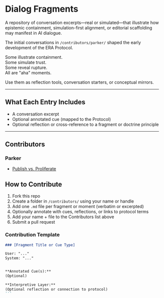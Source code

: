 # Dialog Fragments

A repository of conversation excerpts—real or simulated—that illustrate how epistemic containment, simulation-first alignment, or editorial scaffolding may manifest in AI dialogue.

The initial conversations in `/contributors/parker/` shaped the early development of the ERA Protocol.

Some illustrate containment.  
Some simulate trust.  
Some reveal rupture.  
All are "aha" moments.

Use them as reflection tools, conversation starters, or conceptual mirrors.

---

## What Each Entry Includes

- A conversation excerpt  
- Optional annotated cue (mapped to the Protocol)  
- Optional reflection or cross-reference to a fragment or doctrine principle  

---

## Contributors

### Parker
- [Publish vs. Proliferate](./contributors/parker/publish-vs-proliferate.md)


## How to Contribute

1. Fork this repo  
2. Create a folder in `/contributors/` using your name or handle  
3. Add one `.md` file per fragment or moment (verbatim or excerpted)  
4. Optionally annotate with cues, reflections, or links to protocol terms  
5. Add your name + file to the Contributors list above  
6. Submit a pull request

### Contribution Template
````markdown
### [Fragment Title or Cue Type]

User: "..."  
System: "..."


**Annotated Cue(s):**  
(Optional)

**Interpretive Layer:**  
(Optional reflection or connection to protocol)
```